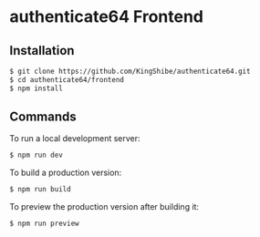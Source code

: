 # authenticate64 Frontend

## Installation

```bash
$ git clone https://github.com/KingShibe/authenticate64.git
$ cd authenticate64/frontend
$ npm install
```

## Commands

To run a local development server:
```bash
$ npm run dev
```

To build a production version:
```bash
$ npm run build
```

To preview the production version after building it:
```bash
$ npm run preview
```